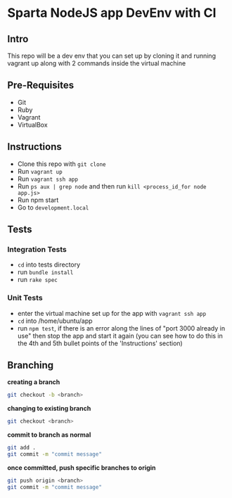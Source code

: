 # Sparta NodeJS app DevEnv with CI

## Intro
This repo will be a dev env that you can set up by cloning it and running
vagrant up along with 2 commands inside the virtual machine
## Pre-Requisites
- Git
- Ruby
- Vagrant
- VirtualBox
## Instructions
- Clone this repo  with `git clone`
- Run `vagrant up`
- Run `vagrant ssh app`
- Run `ps aux | grep node` and then run `kill <process_id_for node app.js>`
- Run npm start
- Go to `development.local`
## Tests
### Integration Tests
- `cd` into tests directory
- run `bundle install`
- run `rake spec`
### Unit Tests
- enter the virtual machine set up for the app with `vagrant ssh app`
- `cd` into /home/ubuntu/app
- run `npm test`, if there is an error along the lines of "port 3000 already
in use" then stop the app and start it again (you can see how to do this in the
  4th and 5th bullet points of the 'Instructions' section)

## Branching
**creating a branch**
```bash
git checkout -b <branch>
```
**changing to existing branch**
```bash
git checkout <branch>
```
**commit to branch as normal**
```bash
git add .
git commit -m "commit message"
```
**once committed, push specific branches to origin**
```bash
git push origin <branch>
git commit -m "commit message"
```
